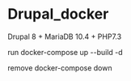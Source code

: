 # Drupal_docker
Drupal 8 + MariaDB 10.4 + PHP7.3

run
docker-compose up --build -d

remove
docker-compose down
